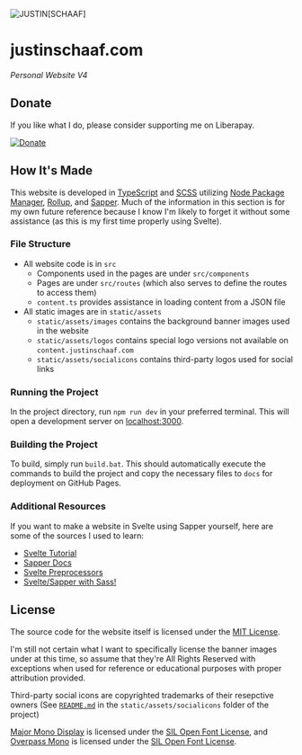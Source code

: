 ![JUSTIN[SCHAAF]](https://content.justinschaaf.com/common/logos/js-fullname256.png)

# justinschaaf.com

*Personal Website V4*

## Donate

If you like what I do, please consider supporting me on Liberapay.

[![Donate](https://liberapay.com/assets/widgets/donate.svg)](https://liberapay.com/justinhschaaf) 

## How It's Made

This website is developed in [TypeScript](https://www.typescriptlang.org) and [SCSS](https://sass-lang.com/) utilizing [Node Package Manager](https://www.npmjs.com), [Rollup](https://www.rollupjs.org), and [Sapper](https://sapper.svelte.dev). Much of the information in this section is for my own future reference because I know I'm likely to forget it without some assistance (as this is my first time properly using Svelte).

### File Structure

- All website code is in `src`
    - Components used in the pages are under `src/components`
    - Pages are under `src/routes` (which also serves to define the routes to access them)
    - `content.ts` provides assistance in loading content from a JSON file
- All static images are in `static/assets`
    - `static/assets/images` contains the background banner images used in the website
    - `static/assets/logos` contains special logo versions not available on `content.justinschaaf.com`
    - `static/assets/socialicons` contains third-party logos used for social links

### Running the Project

In the project directory, run `npm run dev` in your preferred terminal. This will open a development server on [localhost:3000](http://localhost:3000).

### Building the Project

To build, simply run `build.bat`. This should automatically execute the commands to build the project and copy the necessary files to `docs` for deployment on GitHub Pages.

### Additional Resources

If you want to make a website in Svelte using Sapper yourself, here are some of the sources I used to learn:

- [Svelte Tutorial](https://svelte.dev/tutorial/basics)
- [Sapper Docs](https://sapper.svelte.dev/docs)
- [Svelte Preprocessors](https://github.com/sveltejs/language-tools/tree/master/docs/preprocessors)
- [Svelte/Sapper with Sass!](https://codepilotsf.medium.com/svelte-sapper-with-sass-271fff662da9)

## License

The source code for the website itself is licensed under the [MIT License](https://github.com/justinhschaaf/justinschaaf.com/blob/master/LICENSE). 

I'm still not certain what I want to specifically license the banner images under at this time, so assume that they're All Rights Reserved with exceptions when used for reference or educational purposes with proper attribution provided. 

Third-party social icons are copyrighted trademarks of their resepctive owners (See [`README.md`](https://github.com/justinhschaaf/justinschaaf.com/blob/master/static/assets/socialicons/README.md) in the `static/assets/socialicons` folder of the project)

[Major Mono Display](https://github.com/googlefonts/majormono) is licensed under the [SIL Open Font License](https://github.com/googlefonts/majormono/blob/master/OFL.txt), and [Overpass Mono](https://overpassfont.org) is licensed under the [SIL Open Font License](https://github.com/RedHatOfficial/Overpass/blob/master/LICENSE.md).
